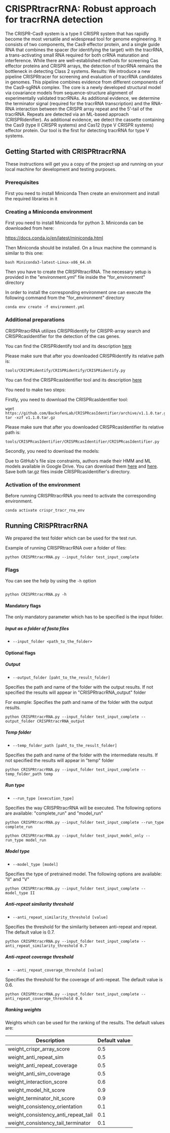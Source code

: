 # CRISPRtracrRNA: Robust approach for tracrRNA detection
The CRISPR-Cas9 system is a type II CRISPR system that has rapidly become the most versatile and widespread tool for genome engineering. It consists of two components, the Cas9 effector protein, and a single guide RNA that combines the spacer (for identifying the target) with the tracrRNA, a trans-activating small RNA required for both crRNA maturation and interference. While there are well-established methods for screening Cas effector proteins and CRISPR arrays, the detection of tracrRNA remains the bottleneck in detecting Class 2 systems.
Results: We introduce a new pipeline CRISPRtracer for screening and evaluation of tracrRNA candidates in genomes. This pipeline combines evidence from different components of the Cas9-sgRNA complex. The core is a newly developed structural model via covariance models from sequence-structure alignment of experimentally validated tracrRNAs. As additional evidence, we determine the terminator signal (required for the tracrRNA transcription) and the RNA-RNA interaction between the CRISPR array repeat and the 5’-tail of the tracrRNA. Repeats are detected via an ML-based approach (CRISPRidenifier). As additional evidence, we detect the cassette containing the Cas9 (type II CRISPR systems) and Cas12 (type V CRISPR systems) effector protein. Our tool is the first for detecting tracrRNA for type V systems.


## Getting Started with CRISPRtracrRNA

These instructions will get you a copy of the project up and running on your local machine for development and testing purposes.

### Prerequisites

First you need to install Miniconda
Then create an environment and install the required libraries in it


### Creating a Miniconda environment

First you need to install Miniconda for python 3.
Miniconda can be downloaded from here:

https://docs.conda.io/en/latest/miniconda.html

Then Miniconda should be installed. On a linux machine the command is similar to this one:

```
bash Miniconda3-latest-Linux-x86_64.sh
```

Then you have to create the CRISPRtracrRNA. The necessary setup is provided in the "environment.yml" file inside the "for_environment" directory

In order to install the corresponding environment one can execute the following command from the "for_environment" directory

```
conda env create -f environment.yml
```

### Additional preparations

CRISPRtracrRNA utilizes CRISPRidentify for CRISPR-array search and CRISPRcasIdentifier for the detection of the cas genes.

You can find the CRISPRidentify tool and its description [here](https://github.com/BackofenLab/CRISPRidentify)

Please make sure that after you downloaded CRISPRidentify its relative path is:

```
tools/CRISPRidentify/CRISPRidentify/CRISPRidentify.py
```



You can find the CRISPRcasIdentifier tool and its description [here](https://github.com/BackofenLab/CRISPRcasIdentifier)

You need to make two steps:

Firstly, you need to download the CRISPRcasIdentifier tool:
```
wget https://github.com/BackofenLab/CRISPRcasIdentifier/archive/v1.1.0.tar.gz
tar -xzf v1.1.0.tar.gz
```

Please make sure that after you downloaded CRISPRcasIdentifier its relative path is:

```
tools/CRISPRcasIdentifier/CRISPRcasIdentifier/CRISPRcasIdentifier.py
```
Secondly, you need to download the models:

Due to GitHub's file size constraints, authors made their HMM and ML models available in Google Drive. You can download them [here](https://drive.google.com/file/d/1YbTxkn9KuJP2D7U1-6kL1Yimu_4RqSl1/view?usp=sharing) and [here](https://drive.google.com/file/d/1Nc5o6QVB6QxMxpQjmLQcbwQwkRLk-thM/view?usp=sharing). Save both tar.gz files inside CRISPRcasIdentifier's directory.

### Activation of the environment

Before running CRISPRtracrRNA you need to activate the corresponding environment.

```
conda activate crispr_tracr_rna_env
```

## Running CRISPRtracrRNA

We prepared the test folder which can be used for the test run.

Example of running CRISPRtracrRNA over a folder of files:

```
python CRISPRtracrRNA.py --input_folder test_input_complete
```

### Flags

You can see the help by using the `-h` option

```

python CRISPRtracrRNA.py -h

```


#### Mandatory flags
The only mandatory parameter which has to be specified is the input folder.

##### Input as a folder of fasta files

* `--input_folder <path_to_the_folder>`


#### Optional flags

##### Output

* `--output_folder [paht_to_the_result_folder]`

Specifies the path and name of the folder with the output results. If not specified the results will appear in "CRISPRtracrRNA_output" folder

For example:
Specifies the path and name of the folder with the output results.
```
python CRISPRtracrRNA.py --input_folder test_input_complete --output_folder CRISPRtracrRNA_output
```

##### Temp folder

* `--temp_folder_path [paht_to_the_result_folder]`

Specifies the path and name of the folder with the intermediate results. If not specified the results will appear in "temp" folder

```
python CRISPRtracrRNA.py --input_folder test_input_complete --temp_folder_path temp
```

##### Run type

* `--run_type [execution_type]`

Specifies the way CRISPRtracrRNA will be executed. The following options are available: "complete_run" and "model_run"

```
python CRISPRtracrRNA.py --input_folder test_input_complete --run_type complete_run
```

```
python CRISPRtracrRNA.py --input_folder test_input_model_only --run_type model_run
```

##### Model type

* `--model_type [model]`

Specifies the type of pretrained model. The following options are available: "II" and "V"

```
python CRISPRtracrRNA.py --input_folder test_input_complete --model_type II
```

##### Anti-repeat similarity threshold

* `--anti_repeat_similarity_threshold [value]`

Specifies the threshold for the similarity between anti-repeat and repeat. The default value is 0.7.

```
python CRISPRtracrRNA.py --input_folder test_input_complete --anti_repeat_similarity_threshold 0.7
```

##### Anti-repeat coverage threshold

* `--anti_repeat_coverage_threshold [value]`

Specifies the threshold for the coverage of anti-repeat. The default value is 0.6.

```
python CRISPRtracrRNA.py --input_folder test_input_complete --anti_repeat_coverage_threshold 0.6
```

##### Ranking weights

Weights which can be used for the ranking of the results. The default values are:

| Description | Default value |
|-------------------------------------|-----|
| weight_crispr_array_score           | 0.5 |
| weight_anti_repeat_sim              | 0.5 |
| weight_anti_repeat_coverage         | 0.5 |
| weight_anti_sim_coverage            | 0.5 |
| weight_interaction_score            | 0.6 |
| weight_model_hit_score              | 0.9 |
| weight_terminator_hit_score         | 0.9 |
| weight_consistency_orientation      | 0.1 |
| weight_consistency_anti_repeat_tail | 0.1 |
| weight_consistency_tail_terminator  | 0.1 |
